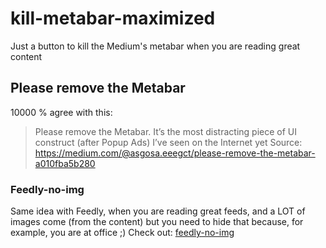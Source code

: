 # kill-metabar-maximized
Just a button to kill the Medium's metabar when you are reading great content

## Please remove the Metabar
10000 % agree with this:
>Please remove the Metabar. It’s the most distracting piece of UI construct (after Popup Ads) I’ve seen on the Internet yet
>Source: https://medium.com/@asgosa.eeegct/please-remove-the-metabar-a010fba5b280

### Feedly-no-img
Same idea with Feedly, when you are reading great feeds, and a LOT of images come (from the content) but you need to hide that because, for example, you are at office ;) 
Check out: [feedly-no-img](https://github.com/SidVal/feedly-no-img)
